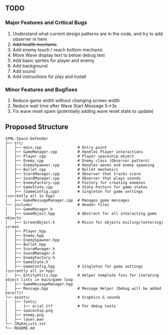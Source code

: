 
## TODO
### Major Features and Critical Bugs
<ol>
  <li>Understand what current design patterns are in the code, and try to add observer in here</li>
  <li><s>Add health mechanic</s></li>
  <li>Add enemy touch / reach bottom mechanic</li>
  <li>Move Wave display text to below debug text</li>
  <li>Add basic sprites for player and enemy</li>
  <li>Add background</li>
  <li>Add sound</li>
  <li>Add instructions for play and install</li>
</ol>

### Minor Features and Bugfixes
<ol>
  <li>Reduce game width without changing screen width</li>
  <li>Reduce wait time after Wave Start Message 5->3s</li>
  <li>Fix wave reset spam (potentially adding wave reset state to update)</li>
</ol>


## Proposed Structure
```
SFML-Space-Defender
├── src/                        
│   ├── main.cpp                # Entry point
│   ├── GameManager.cpp         # Handles Player interactions
│   ├── Player.cpp              # Player spaceship object
│   ├── Enemy.cpp               # Enemy class (Observer pattern)
│   ├── EnemySpawner.cpp        # Handles waves and enemy spawning
│   ├── Bullet.cpp              # Bullet mechanics
│   ├── ScoreManager.cpp        # Observer that tracks score
│   ├── SoundManager.cpp        # Observer that plays sounds
│   ├── EnemyFactory.cpp        # Factory for creating enemies
│   ├── GameState.cpp           # State Pattern for game states
│   ├── (GameConfig.cpp)        # Singleton for game settings (currently all in hpp)
│   ├── GameMessageManager.cpp  # Manages game messages
└── include/                    # Header files
│   ├── GameManager.h
│   ├── GameObject.hpp          # Abstract for all interacting game objects
│   ├── ScreenObject.h          # Mixin for objects exiting/(entering) screen
│   ├── Player.hpp
│   ├── Enemy.hpp
│   ├── EnemySpawner.hpp        
│   ├── Bullet.hpp
│   ├── ScoreManager.h
│   ├── SoundManager.h
│   ├── EnemyFactory.h
│   ├── GameState.h
│   ├── GameConfig.hpp          # Singleton for game settings (currently all in hpp)
│   ├── EntityUtils.hpp         # Helper template fxns for iterating object lists in main/game loop
│   ├── GameMessageManager.hpp  
│   ├── Message.hpp             # Message Helper (Debug will be added here(?))
└── assets/                     # Graphics & sounds
│   ├── fonts/
│   |   ├── arial.ttf           # For debug texts
│   ├── spaceship.png
│   ├── enemy.png
│   ├── laser.wav
└── CMakeLists.txt             
└── README.md                   
